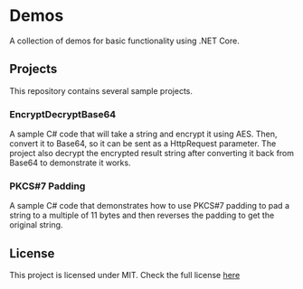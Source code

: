 # Demos

A collection of demos for basic functionality using .NET Core.

## Projects

This repository contains several sample projects.

### EncryptDecryptBase64

A sample C# code that will take a string and encrypt it using AES. Then, convert it to Base64,
so it can be sent as a HttpRequest parameter. The project also decrypt the encrypted result string 
after converting it back from Base64 to demonstrate it works.

### PKCS#7 Padding

A sample C# code that demonstrates how to use PKCS#7 padding to pad a string to a multiple of 11 bytes
and then reverses the padding to get the original string.

## License

This project is licensed under MIT. Check the full license [here](./LICENSE.md)